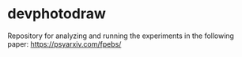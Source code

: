 # devphotodraw

Repository for analyzing and running the experiments in the following paper: 
https://psyarxiv.com/fpebs/
